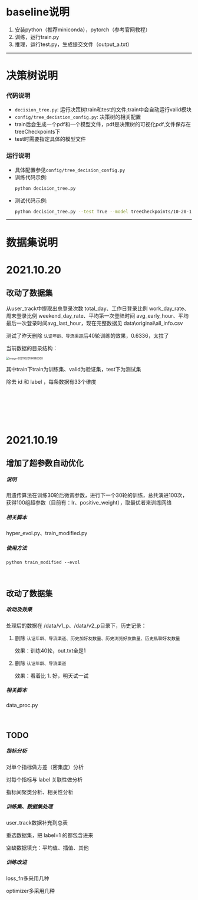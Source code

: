 # baseline说明
1. 安装python（推荐miniconda），pytorch（参考官网教程）
2. 训练，运行train.py
3. 推理，运行test.py，生成提交文件（output_a.txt）
---

# 决策树说明
### 代码说明

- ``decision_tree.py``: 运行决策树train和test的文件;train中会自动运行valid模块
- ``config/tree_decistion_config.py``: 决策树的相关配置
- train后会生成一个pdf和一个模型文件，pdf是决策树的可视化pdf,文件保存在treeCheckpoints下
- test时需要指定具体的模型文件
### 运行说明

- 具体配置参见`config/tree_decision_config.py`
- 训练代码示例:
    ```bash
    python decision_tree.py
  ```
- 测试代码示例:
    ```bash
    python decision_tree.py --test True --model treeCheckpoints/10-20-14-18.pkl
    ```
---
# 数据集说明
# 2021.10.20

## 改动了数据集

从user_track中提取出总登录次数 total_day、工作日登录比例 work_day_rate、周末登录比例 weekend_day_rate、平均第一次登陆时间 avg_early_hour、平均最后一次登录时间avg_last_hour，现在完整数据见 data\original\all_info.csv



测试了昨天删除 `认证年龄、导流渠道`后40轮训练的效果，0.6336，太拉了



当前数据的目录结构：

<img src="https://gitee.com/lrk612/md_picture/raw/master/img/20211020194147.png" alt="image-20211020194140300" style="zoom:50%;" />

其中train下train为训练集、valid为验证集，test下为测试集

除去 id 和 label ，每条数据有33个维度

&nbsp;

&nbsp;

&nbsp;

# 2021.10.19

## 增加了超参数自动优化

##### 说明

用遗传算法在训练30轮后微调参数，进行下一个30轮的训练，总共演进100次，获得100组超参数（目前有：lr、positive_weight），取最优者来训练网络

##### 相关脚本

hyper_evol.py、train_modified.py

##### 使用方法

`python train_modified --evol`

&nbsp;

## 改动了数据集

##### 改动及效果

处理后的数据在 /data/v1_p、/data/v2_p目录下，历史记录：

1. 删除 `认证年龄、导流渠道、历史加好友数量、历史浏览好友数量、历史私聊好友数量` 

   效果：训练40轮，out.txt全是1

2. 删除 `认证年龄、导流渠道`

   效果：看着比 1. 好，明天试一试

##### 相关脚本

data_proc.py

&nbsp;



## TODO

##### 指标分析

对单个指标做方差（密集度）分析

对每个指标与 label 关联性做分析

指标间聚类分析、相关性分析

##### 训练集、数据集处理

user_track数据补充到总表

重选数据集，把 label=1 的都包含进来

空缺数据填充：平均值、插值、其他

##### 训练改进

loss_fn多采用几种

optimizer多采用几种
